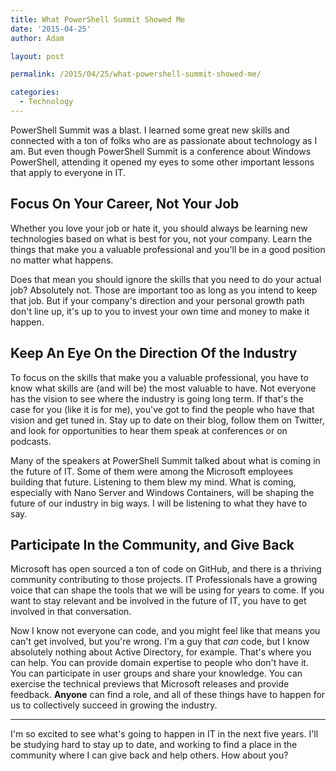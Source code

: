 ```yaml
---
title: What PowerShell Summit Showed Me
date: '2015-04-25'
author: Adam

layout: post

permalink: /2015/04/25/what-powershell-summit-showed-me/

categories:
  - Technology
---
```

PowerShell Summit was a blast. I learned some great new skills and connected
with a ton of folks who are as passionate about technology as I am. But even
though PowerShell Summit is a conference about Windows PowerShell, attending it
opened my eyes to some other important lessons that apply to everyone in IT.

## Focus On Your Career, Not Your Job

Whether you love your job or hate it, you should always be learning new
technologies based on what is best for you, not your company. Learn the things
that make you a valuable professional and you'll be in a good position no matter
what happens.

Does that mean you should ignore the skills that you need to do your actual job?
Absolutely not. Those are important too as long as you intend to keep that job.
But if your company's direction and your personal growth path don't line up,
it's up to you to invest your own time and money to make it happen.

## Keep An Eye On the Direction Of the Industry

To focus on the skills that make you a valuable professional, you have to know
what skills are (and will be) the most valuable to have. Not everyone has the
vision to see where the industry is going long term. If that's the case for you
(like it is for me), you've got to find the people who have that vision and get
tuned in. Stay up to date on their blog, follow them on Twitter, and look for
opportunities to hear them speak at conferences or on podcasts.

Many of the speakers at PowerShell Summit talked about what is coming in the
future of IT. Some of them were among the Microsoft employees building that
future. Listening to them blew my mind. What is coming, especially with Nano
Server and Windows Containers, will be shaping the future of our industry in big
ways. I will be listening to what they have to say.

## Participate In the Community, and Give Back

Microsoft has open sourced a ton of code on GitHub, and there is a thriving
community contributing to those projects. IT Professionals have a growing voice
that can shape the tools that we will be using for years to come. If you want to
stay relevant and be involved in the future of IT, you have to get involved in
that conversation.

Now I know not everyone can code, and you might feel like that means you can't
get involved, but you're wrong. I'm a guy that _can_ code, but I know absolutely
nothing about Active Directory, for example. That's where you can help. You can
provide domain expertise to people who don't have it. You can participate in
user groups and share your knowledge. You can exercise the technical previews
that Microsoft releases and provide feedback. **Anyone** can find a role, and
all of these things have to happen for us to collectively succeed in growing the
industry.

---

I'm so excited to see what's going to happen in IT in the next five years. I'll
be studying hard to stay up to date, and working to find a place in the
community where I can give back and help others. How about you?
